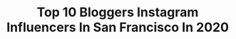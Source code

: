 ---
title: Top 10 Bloggers Instagram Influencers In San Francisco In 2020
description: >-
  Find top bloggers Instagram influencers in San Francisco in 2020. Most popular hashtags: #sanfrancisco #sfblogger #travelblogger #neutralstyle.
platform: Instagram
hits: 58
text_top: Analyze the best Instagram accounts on inBeat.
text_bottom: Our database has 58 Instagram influencers like this in San Francisco, United States for you to connect with.
profiles:
  - username: "mirthicat"
    fullname: >-
      𝕸 | BLOGGER | SAN FRANCISCO
    bio: >-
      ❅ Christian † | தமிழ் ❅ Sri Lanka —> San Francisco ❅ EMT | Pre-med | Bunny mom 📸 @letmecaptureyouu Cal ‘20 | ENFJ-T #medicine | #blogger | #fashion
    location: "United States"
    followers: 3157
    engagement: 1267
    commentsToLikes: 0.062896
    id: ckaothmi9vykf0i78lxne1x0y
    verified: false
    hashtags: "#girlpower, #fallmood, #ucberkeley, #lifestyleblogger"
  - username: "sarahjeangirl"
    fullname: >-
      Sarahjeangirl
    bio: >-
      💄Beauty blogger from San Francisco! 💌 email for collab requests 💖 check out my codes to save $$$!
    location: "United States"
    followers: 17847
    engagement: 330
    commentsToLikes: 0.264661
    id: ck13c6zd4yww10i19grm8jaba
    verified: false
    hashtags: "#gifted, #greenfriday, #purcosmetics, #pinkwednesdaywithtania"
  - username: "megs_marvels"
    fullname: >-
      Norcal Elopement Photographer
    bio: >-
      𝘍𝘳𝘪𝘦𝘯𝘥 &𝘨𝘶𝘪𝘥𝘦 𝘤𝘢𝘱𝘵𝘶𝘳𝘪𝘯𝘨 𝘶𝘯𝘪𝘲𝘶𝘦 𝘭𝘰𝘷𝘦 𝘴𝘵𝘰𝘳𝘪𝘦𝘴 𝘪𝘯 𝘕𝘰𝘳𝘵𝘩𝘦𝘳𝘯 𝘊𝘢𝘭𝘪𝘧𝘰𝘳𝘯𝘪𝘢 𝐒𝐦𝐚𝐥𝐥 𝐢𝐧𝐭𝐢𝐦𝐚𝐭𝐞 𝐰𝐞𝐝𝐝𝐢𝐧𝐠𝐬 + 𝐞𝐥𝐨𝐩𝐞𝐦𝐞𝐧𝐭𝐬 📍Bay area local FREE #elopementplanning Guide👇
    location: "United States"
    followers: 7308
    engagement: 389
    commentsToLikes: 0.042158
    id: ck6twd1cqrbbq0j71gygpz7qb
    verified: false
    hashtags: "#elopement, #adventure, #bayareaphotographer, #authenticlovemag"
  - username: "home"
    fullname: >-
      Home 🔑
    bio: >-
      ❖ Home of showcasing luxury houses & real estate ❖ Best-rated for architecture inspiration ❖ Buy | Sell | Promote ❖ #stayhome 🏠
    location: "United States"
    followers: 163010
    engagement: 262
    commentsToLikes: 0.004633
    id: ck13618mv495o0i19yivhdf0f
    verified: false
    hashtags: "#homeinspo, #realtor, #luxurylifestyle, #mansion"
  - username: "katwalksf"
    fullname: >-
      San Francisco Blogger | Kat
    bio: >-
      In a city full of fog, I'll always manage to shine.
    location: "United States"
    followers: 101823
    engagement: 242
    commentsToLikes: 0.038220
    id: ck0u2k4m502fn0i19sxtx6d43
    verified: false
    hashtags: "#senreve, #mysf, #howsfseessf, #spanx"
  - username: "ephemeralfox"
    fullname: >-
      April | San Francisco Blogger
    bio: >-
      sf | I style fits, stream video games, and sing ☞ designer @google ☞ pr: ephemfox@gmail.com ☞ twitch.tv/ephemfox
    location: "United States"
    followers: 10133
    engagement: 436
    commentsToLikes: 0.202982
    id: ck0tsz02w0io30i19zc8dvy1h
    verified: false
    hashtags: "#cluelesscostume, #clueless, #ardenebabe, #ad"
  - username: "zorymory"
    fullname: >-
      Zory | San Francisco Blogger
    bio: >-
      Travel Photographer and Content Creator🇧🇬🇺🇸 travel, lifestyle & fashion stories . ✉️: zorymory@gmail.com . Get my floral peel & stock mural👇
    location: "United States"
    followers: 93214
    engagement: 156
    commentsToLikes: 0.060866
    id: ck0vvo6qvq00o0i19p4qnfiwe
    verified: false
    hashtags: "#colorventures, #travelwithfathom, #prettylittletrips, #colorcolorlovers"
  - username: "tallgirltakeover_"
    fullname: >-
      Jenna | Tall Style & Community
    bio: >-
      6’4” | San Francisco based blogger & YouTuber Let’s stand tall together 💕 . . . #TallBlogger #tallgirls #tallinfluencer #TallGirl #TallClothes
    location: "United States"
    followers: 14446
    engagement: 547
    commentsToLikes: 0.078575
    id: ck5bus7m0icml0i11nsbin4j4
    verified: false
    hashtags: "#tallgirl, #longlegs, #tallstyle, #tallclothing"
  - username: "fashionbyally"
    fullname: >-
      Ally Chen • San Francisco
    bio: >-
      San Francisco YouTuber & Blogger 🌻 970k on YouTube & TikTok friends 💌 Business: FashionbyAlly@gmail.com 👇🏻Road Trip Tips You Should Know!!
    location: "United States"
    followers: 122723
    engagement: 205
    commentsToLikes: 0.011467
    id: ck0tu5zzw5siu0i198dfpshra
    verified: true
    hashtags: "#sfstyle, #abmlifeiscolorful, #fallmood, #fableticsambassador"
  - username: "jasmin_soroush"
    fullname: >-
      Jasmin Soroush
    bio: >-
      san francisco based fashion blogger ✉️ jasminwearsblog@gmail.com
    location: "United States"
    followers: 20042
    engagement: 142
    commentsToLikes: 0.094274
    id: ck0w0n60kf1wk0i198t4hkf2h
    verified: false
    hashtags: "#autumnvibes, #zarastyle, #fallstyle, #parisianchic"
---